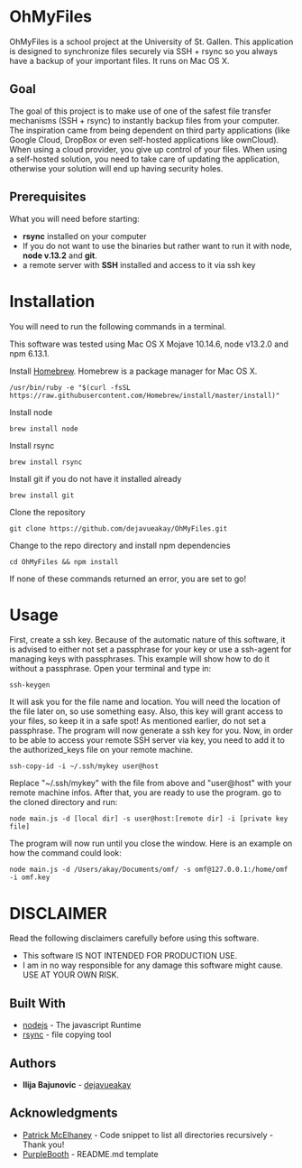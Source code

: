 # OhMyFiles

OhMyFiles is a school project at the University of St. Gallen. This application is designed to synchronize files securely via SSH + rsync so you always have a backup of your important files. It runs on Mac OS X.


## Goal

The goal of this project is to make use of one of the safest file transfer mechanisms (SSH + rsync) to instantly backup files from your computer. The inspiration came from being dependent on third party applications (like Google Cloud, DropBox or even self-hosted applications like ownCloud). When using a cloud provider, you give up control of your files. When using a self-hosted solution, you need to take care of updating the application, otherwise your solution will end up having security holes.

## Prerequisites

What you will need before starting:

* **rsync** installed on your computer
* If you do not want to use the binaries but rather want to run it with node, **node v.13.2** and **git**.
* a remote server with **SSH** installed and access to it via ssh key

# Installation


You will need to run the following commands in a terminal.


This software was tested using Mac OS X Mojave 10.14.6, node v13.2.0 and npm 6.13.1.

Install [Homebrew](https://brew.sh/). Homebrew is a package manager for Mac OS X.

```
/usr/bin/ruby -e "$(curl -fsSL https://raw.githubusercontent.com/Homebrew/install/master/install)"
``` 

Install node

```
brew install node
```

Install rsync

```
brew install rsync
```

Install git if you do not have it installed already

```
brew install git
```

Clone the repository

```
git clone https://github.com/dejavueakay/OhMyFiles.git
```

Change to the repo directory and install npm dependencies

```
cd OhMyFiles && npm install
```

If none of these commands returned an error, you are set to go!


# Usage


First, create a ssh key. Because of the automatic nature of this software, it is advised to either not set a passphrase for your key or use a ssh-agent for managing keys with passphrases. This example will show how to do it without a passphrase.
Open your terminal and type in:
```
ssh-keygen
```

It will ask you for the file name and location. You will need the location of the file later on, so use something easy. Also, this key will grant access to your files, so keep it in a safe spot! As mentioned earlier, do not set a passphrase. The program will now generate a ssh key for you. Now, in order to be able to access your remote SSH server via key, you need to add it to the authorized_keys file on your remote machine.
```
ssh-copy-id -i ~/.ssh/mykey user@host
```

Replace "~/.ssh/mykey" with the file from above and "user@host" with your remote machine infos. After that, you are ready to use the program. go to the cloned directory and run:
```
node main.js -d [local dir] -s user@host:[remote dir] -i [private key file]
```

The program will now run until you close the window. Here is an example on how the command could look:
```
node main.js -d /Users/akay/Documents/omf/ -s omf@127.0.0.1:/home/omf -i omf.key
```




# DISCLAIMER

Read the following disclaimers carefully before using this software.

* This software IS NOT INTENDED FOR PRODUCTION USE. 
* I am in no way responsible for any damage this software might cause. USE AT YOUR OWN RISK.

## Built With

* [nodejs](https://nodejs.org/en/) - The javascript Runtime
* [rsync](https://linux.die.net/man/1/rsync) - file copying tool



## Authors

* **Ilija Bajunovic** - [dejavueakay](https://github.com/dejavueakay)


## Acknowledgments

* [Patrick McElhaney](https://stackoverflow.com/a/40896897) - Code snippet to list all directories recursively - Thank you!
* [PurpleBooth](https://gist.github.com/PurpleBooth/109311bb0361f32d87a2) - README.md template